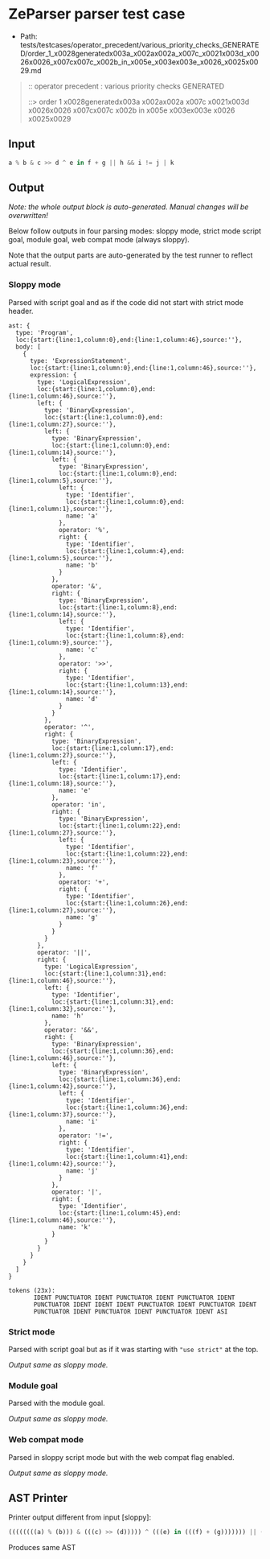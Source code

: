 # ZeParser parser test case

- Path: tests/testcases/operator_precedent/various_priority_checks_GENERATED/order_1_x0028generatedx003a_x002ax002a_x007c_x0021x003d_x0026x0026_x007cx007c_x002b_in_x005e_x003ex003e_x0026_x0025x0029.md

> :: operator precedent : various priority checks GENERATED
>
> ::> order 1 x0028generatedx003a x002ax002a x007c x0021x003d x0026x0026 x007cx007c x002b in x005e x003ex003e x0026 x0025x0029

## Input

`````js
a % b & c >> d ^ e in f + g || h && i != j | k
`````

## Output

_Note: the whole output block is auto-generated. Manual changes will be overwritten!_

Below follow outputs in four parsing modes: sloppy mode, strict mode script goal, module goal, web compat mode (always sloppy).

Note that the output parts are auto-generated by the test runner to reflect actual result.

### Sloppy mode

Parsed with script goal and as if the code did not start with strict mode header.

`````
ast: {
  type: 'Program',
  loc:{start:{line:1,column:0},end:{line:1,column:46},source:''},
  body: [
    {
      type: 'ExpressionStatement',
      loc:{start:{line:1,column:0},end:{line:1,column:46},source:''},
      expression: {
        type: 'LogicalExpression',
        loc:{start:{line:1,column:0},end:{line:1,column:46},source:''},
        left: {
          type: 'BinaryExpression',
          loc:{start:{line:1,column:0},end:{line:1,column:27},source:''},
          left: {
            type: 'BinaryExpression',
            loc:{start:{line:1,column:0},end:{line:1,column:14},source:''},
            left: {
              type: 'BinaryExpression',
              loc:{start:{line:1,column:0},end:{line:1,column:5},source:''},
              left: {
                type: 'Identifier',
                loc:{start:{line:1,column:0},end:{line:1,column:1},source:''},
                name: 'a'
              },
              operator: '%',
              right: {
                type: 'Identifier',
                loc:{start:{line:1,column:4},end:{line:1,column:5},source:''},
                name: 'b'
              }
            },
            operator: '&',
            right: {
              type: 'BinaryExpression',
              loc:{start:{line:1,column:8},end:{line:1,column:14},source:''},
              left: {
                type: 'Identifier',
                loc:{start:{line:1,column:8},end:{line:1,column:9},source:''},
                name: 'c'
              },
              operator: '>>',
              right: {
                type: 'Identifier',
                loc:{start:{line:1,column:13},end:{line:1,column:14},source:''},
                name: 'd'
              }
            }
          },
          operator: '^',
          right: {
            type: 'BinaryExpression',
            loc:{start:{line:1,column:17},end:{line:1,column:27},source:''},
            left: {
              type: 'Identifier',
              loc:{start:{line:1,column:17},end:{line:1,column:18},source:''},
              name: 'e'
            },
            operator: 'in',
            right: {
              type: 'BinaryExpression',
              loc:{start:{line:1,column:22},end:{line:1,column:27},source:''},
              left: {
                type: 'Identifier',
                loc:{start:{line:1,column:22},end:{line:1,column:23},source:''},
                name: 'f'
              },
              operator: '+',
              right: {
                type: 'Identifier',
                loc:{start:{line:1,column:26},end:{line:1,column:27},source:''},
                name: 'g'
              }
            }
          }
        },
        operator: '||',
        right: {
          type: 'LogicalExpression',
          loc:{start:{line:1,column:31},end:{line:1,column:46},source:''},
          left: {
            type: 'Identifier',
            loc:{start:{line:1,column:31},end:{line:1,column:32},source:''},
            name: 'h'
          },
          operator: '&&',
          right: {
            type: 'BinaryExpression',
            loc:{start:{line:1,column:36},end:{line:1,column:46},source:''},
            left: {
              type: 'BinaryExpression',
              loc:{start:{line:1,column:36},end:{line:1,column:42},source:''},
              left: {
                type: 'Identifier',
                loc:{start:{line:1,column:36},end:{line:1,column:37},source:''},
                name: 'i'
              },
              operator: '!=',
              right: {
                type: 'Identifier',
                loc:{start:{line:1,column:41},end:{line:1,column:42},source:''},
                name: 'j'
              }
            },
            operator: '|',
            right: {
              type: 'Identifier',
              loc:{start:{line:1,column:45},end:{line:1,column:46},source:''},
              name: 'k'
            }
          }
        }
      }
    }
  ]
}

tokens (23x):
       IDENT PUNCTUATOR IDENT PUNCTUATOR IDENT PUNCTUATOR IDENT
       PUNCTUATOR IDENT IDENT IDENT PUNCTUATOR IDENT PUNCTUATOR IDENT
       PUNCTUATOR IDENT PUNCTUATOR IDENT PUNCTUATOR IDENT ASI
`````

### Strict mode

Parsed with script goal but as if it was starting with `"use strict"` at the top.

_Output same as sloppy mode._

### Module goal

Parsed with the module goal.

_Output same as sloppy mode._

### Web compat mode

Parsed in sloppy script mode but with the web compat flag enabled.

_Output same as sloppy mode._

## AST Printer

Printer output different from input [sloppy]:

````js
((((((((a) % (b))) & (((c) >> (d))))) ^ (((e) in (((f) + (g))))))) || (((h) && (((((i) != (j))) | (k))))));
````

Produces same AST
